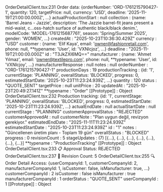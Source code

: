 OrderDetailClient.tsx:231 Order data:
{orderNumber: 'ORD-1761215790427-1', quantity: 120, targetPrice: null, currency: 'USD', deadline: '2025-11-19T21:00:00.000Z', …}
actualProductionStart
:
null
collection
:
{name: 'Barrel Jeans - Jazzie', description: 'The Jazzie barrel-fit jeans present a mid-waist, c…oss-hatch surface of authentic black/black denim.', modelCode: 'MODEL-1761215687761', season: 'Spring/Summer 2025', gender: 'WOMEN', …}
createdAt
:
"2025-10-23T10:36:30.429Z"
currency
:
"USD"
customer
:
{name: 'Elif Kaya', email: 'owner@fashionretail.com', phone: null, **typename: 'User', id: 'VXNlcjoz', …}
deadline
:
"2025-11-19T21:00:00.000Z"
id
:
"T3JkZXI6MQ=="
manufacturer
:
{name: 'Ahmet Yılmaz', email: 'owner@textilepro.com', phone: null, **typename: 'User', id: 'VXNlcjoy', …}
manufacturerResponse
:
null
notes
:
null
orderNumber
:
"ORD-1761215790427-1"
productionDays
:
19
productionTracking
:
{id: '1', currentStage: 'PLANNING', overallStatus: 'BLOCKED', progress: 0, estimatedStartDate: '2025-10-23T11:23:24.939Z', …}
quantity
:
120
status
:
"QUOTE_SENT"
targetPrice
:
null
unitPrice
:
20
updatedAt
:
"2025-10-23T20:49:27.141Z"
**typename
:
"Order"
[[Prototype]]
:
Object
OrderDetailClient.tsx:232 Production tracking:
{id: '1', currentStage: 'PLANNING', overallStatus: 'BLOCKED', progress: 0, estimatedStartDate: '2025-10-23T11:23:24.939Z', …}
actualEndDate
:
null
actualStartDate
:
null
currentStage
:
"PLANNING"
customerApprovalStatus
:
"REJECTED"
customerApprovedAt
:
null
customerNote
:
"Plan uygun değil, revizyon gerekiyor."
estimatedEndDate
:
"2025-11-11T11:23:24.939Z"
estimatedStartDate
:
"2025-10-23T11:23:24.939Z"
id
:
"1"
notes
:
"Güncellenen üretim planı - Toplam 19 gün"
overallStatus
:
"BLOCKED"
progress
:
0
revisionCount
:
5
stageUpdates
:
(7) [{…}, {…}, {…}, {…}, {…}, {…}, {…}]
**typename
:
"ProductionTracking"
[[Prototype]]
:
Object
OrderDetailClient.tsx:233 📋 Approval Status: REJECTED
OrderDetailClient.tsx:237 🔄 Revision Count: 5
OrderDetailClient.tsx:255 🔍 Order Detail Access:
{userCompanyId: 1, customerCompanyId: 2, manufacturerCompanyId: 1, isCustomer: false, isManufacturer: true, …}
customerCompanyId
:
2
isCustomer
:
false
isManufacturer
:
true
manufacturerCompanyId
:
1
orderStatus
:
"QUOTE_SENT"
userCompanyId
:
1
[[Prototype]]
:
Object


